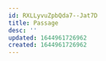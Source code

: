 ```yaml
---
id: RXLLyvuZpbQda7--Jat7D
title: Passage
desc: ''
updated: 1644961726962
created: 1644961726962
---
```


